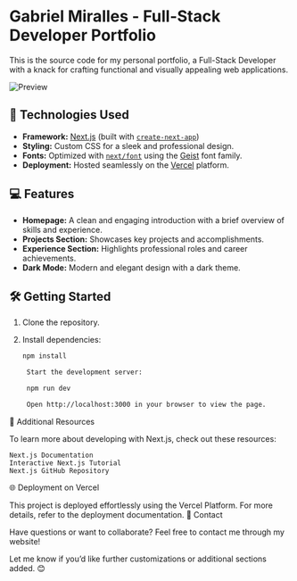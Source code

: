 # Gabriel Miralles - Full-Stack Developer Portfolio

This is the source code for my personal portfolio, a Full-Stack Developer with a knack for crafting functional and visually appealing web applications.

![Preview](./imagen.png)

## 🚀 Technologies Used

-   **Framework:** [Next.js](https://nextjs.org) (built with [`create-next-app`](https://nextjs.org/docs/app/api-reference/cli/create-next-app))
-   **Styling:** Custom CSS for a sleek and professional design.
-   **Fonts:** Optimized with [`next/font`](https://nextjs.org/docs/app/building-your-application/optimizing/fonts) using the [Geist](https://vercel.com/font) font family.
-   **Deployment:** Hosted seamlessly on the [Vercel](https://vercel.com) platform.

## 💻 Features

-   **Homepage:** A clean and engaging introduction with a brief overview of skills and experience.
-   **Projects Section:** Showcases key projects and accomplishments.
-   **Experience Section:** Highlights professional roles and career achievements.
-   **Dark Mode:** Modern and elegant design with a dark theme.

## 🛠️ Getting Started

1. Clone the repository.
2. Install dependencies:

    ```bash
    npm install

     Start the development server:

     npm run dev

     Open http://localhost:3000 in your browser to view the page.
    ```

🌟 Additional Resources

To learn more about developing with Next.js, check out these resources:

    Next.js Documentation
    Interactive Next.js Tutorial
    Next.js GitHub Repository

🌐 Deployment on Vercel

This project is deployed effortlessly using the Vercel Platform. For more details, refer to the deployment documentation.
📩 Contact

Have questions or want to collaborate? Feel free to contact me through my website!

Let me know if you’d like further customizations or additional sections added. 😊
